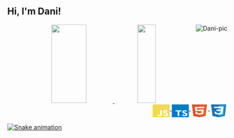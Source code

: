 ## Hi, I'm Dani! 

<div align="center">
  
  <a href="https://github.com/iloveyellowcakes">
  <img align="" height="180em" width="40%" src="https://github-readme-stats.vercel.app/api?username=iloveyellowcakes&show_icons=true&theme=dracula&include_all_commits=true&count_private=true"/>
  <img height="180em" width="29%" src="https://github-readme-stats.vercel.app/api/top-langs/?username=iloveyellowcakes&layout=compact&langs_count=7&theme=dracula"/>
  
  <img align="right" alt="Dani-pic" height="175" style="" src="https://cdn.discordapp.com/attachments/521831302672941068/923345022290628608/download20211203193341.png?width=676&height=676">

</div>
  
<div align="right"> 
 
  <img align="top" alt="Js" height="30" width="40" src="https://raw.githubusercontent.com/devicons/devicon/master/icons/javascript/javascript-plain.svg">
  <img align="top" alt="Ts" height="30" width="40" src="https://raw.githubusercontent.com/devicons/devicon/master/icons/typescript/typescript-plain.svg">
  <img align="top" alt="HTML" height="30" width="40" src="https://raw.githubusercontent.com/devicons/devicon/master/icons/html5/html5-original.svg">
  <img align="top" alt="CSS" height="30" width="40" src="https://raw.githubusercontent.com/devicons/devicon/master/icons/css3/css3-original.svg">
  <!-- <a href="https://www.linkedin.com/in/danielle--alves" target="_blank"><img src="https://img.shields.io/badge/-LinkedIn-%230077B5?style=for-the-badge&logo=linkedin&logoColor=white" target="_blank"></a> -->
</div> 

 
  
   ![Snake animation](https://github.com/iloveyellowcakes/iloveyellowcakes/blob/output/github-contribution-grid-snake.svg)
